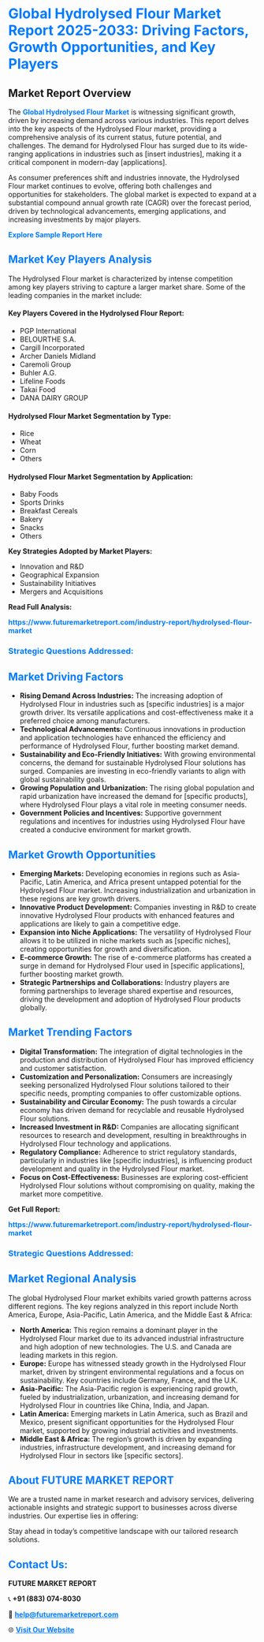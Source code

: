 <h1 style="color: #007BFF;">Global Hydrolysed Flour Market Report 2025-2033: Driving Factors, Growth Opportunities, and Key Players</h1>

<section id="overview">
<h2>Market Report Overview</h2>
<p>The <a href="https://www.futuremarketreport.com/industry-report/hydrolysed-flour-market" style="color: #007BFF; text-decoration: none;"><strong>Global Hydrolysed Flour Market</strong></a> is witnessing significant growth, driven by increasing demand across various industries. This report delves into the key aspects of the Hydrolysed Flour market, providing a comprehensive analysis of its current status, future potential, and challenges. The demand for Hydrolysed Flour has surged due to its wide-ranging applications in industries such as [insert industries], making it a critical component in modern-day [applications].</p>
<p>As consumer preferences shift and industries innovate, the Hydrolysed Flour market continues to evolve, offering both challenges and opportunities for stakeholders. The global market is expected to expand at a substantial compound annual growth rate (CAGR) over the forecast period, driven by technological advancements, emerging applications, and increasing investments by major players.</p>
</section>

<section id="overview">
<p><a href="https://www.futuremarketreport.com/request-sample/reportId=97762" style="color: #007BFF; text-decoration: none;"><strong>Explore Sample Report Here</strong></a></p>
</section>

<section id="key-players">
<h2 style="color: #007BFF;">Market Key Players Analysis</h2>
<p>The Hydrolysed Flour market is characterized by intense competition among key players striving to capture a larger market share. Some of the leading companies in the market include:</p>
<h4>Key Players Covered in the Hydrolysed Flour Report:</h4>
<ul><li>PGP International</li><li>BELOURTHE S.A.</li><li>Cargill Incorporated</li><li>Archer Daniels Midland</li><li>Caremoli Group</li><li>Buhler A.G.</li><li>Lifeline Foods</li><li>Takai Food</li><li>DANA DAIRY GROUP</li></ul>
<h4>Hydrolysed Flour Market Segmentation by Type:</h4>
<ul><li>Rice</li><li>Wheat</li><li>Corn</li><li>Others</li></ul>

<h4>Hydrolysed Flour Market Segmentation by Application:</h4>
<ul><li>Baby Foods</li><li>Sports Drinks</li><li>Breakfast Cereals</li><li>Bakery</li><li>Snacks</li><li>Others</li></ul>
<p><strong>Key Strategies Adopted by Market Players:</strong></p>
<ul>
<li>Innovation and R&D</li>
<li>Geographical Expansion</li>
<li>Sustainability Initiatives</li>
<li>Mergers and Acquisitions</li>
</ul>
</section>

<section>
<p><strong>Read Full Analysis: </strong></p><a href="https://www.futuremarketreport.com/industry-report/hydrolysed-flour-market" style="color: #007BFF; text-decoration: none;"><strong>https://www.futuremarketreport.com/industry-report/hydrolysed-flour-market</strong></a>
<h3 style="color: #007BFF;">Strategic Questions Addressed:</h3>
</section>

<section id="driving-factors">
<h2 style="color: #007BFF;">Market Driving Factors</h2>
<ul>
<li><strong>Rising Demand Across Industries:</strong> The increasing adoption of Hydrolysed Flour in industries such as [specific industries] is a major growth driver. Its versatile applications and cost-effectiveness make it a preferred choice among manufacturers.</li>
<li><strong>Technological Advancements:</strong> Continuous innovations in production and application technologies have enhanced the efficiency and performance of Hydrolysed Flour, further boosting market demand.</li>
<li><strong>Sustainability and Eco-Friendly Initiatives:</strong> With growing environmental concerns, the demand for sustainable Hydrolysed Flour solutions has surged. Companies are investing in eco-friendly variants to align with global sustainability goals.</li>
<li><strong>Growing Population and Urbanization:</strong> The rising global population and rapid urbanization have increased the demand for [specific products], where Hydrolysed Flour plays a vital role in meeting consumer needs.</li>
<li><strong>Government Policies and Incentives:</strong> Supportive government regulations and incentives for industries using Hydrolysed Flour have created a conducive environment for market growth.</li>
</ul>
</section>

<section id="growth-opportunities">
<h2 style="color: #007BFF;">Market Growth Opportunities</h2>
<ul>
<li><strong>Emerging Markets:</strong> Developing economies in regions such as Asia-Pacific, Latin America, and Africa present untapped potential for the Hydrolysed Flour market. Increasing industrialization and urbanization in these regions are key growth drivers.</li>
<li><strong>Innovative Product Development:</strong> Companies investing in R&D to create innovative Hydrolysed Flour products with enhanced features and applications are likely to gain a competitive edge.</li>
<li><strong>Expansion into Niche Applications:</strong> The versatility of Hydrolysed Flour allows it to be utilized in niche markets such as [specific niches], creating opportunities for growth and diversification.</li>
<li><strong>E-commerce Growth:</strong> The rise of e-commerce platforms has created a surge in demand for Hydrolysed Flour used in [specific applications], further boosting market growth.</li>
<li><strong>Strategic Partnerships and Collaborations:</strong> Industry players are forming partnerships to leverage shared expertise and resources, driving the development and adoption of Hydrolysed Flour products globally.</li>
</ul>
</section>

<section id="trending-factors">
<h2 style="color: #007BFF;">Market Trending Factors</h2>
<ul>
<li><strong>Digital Transformation:</strong> The integration of digital technologies in the production and distribution of Hydrolysed Flour has improved efficiency and customer satisfaction.</li>
<li><strong>Customization and Personalization:</strong> Consumers are increasingly seeking personalized Hydrolysed Flour solutions tailored to their specific needs, prompting companies to offer customizable options.</li>
<li><strong>Sustainability and Circular Economy:</strong> The push towards a circular economy has driven demand for recyclable and reusable Hydrolysed Flour solutions.</li>
<li><strong>Increased Investment in R&D:</strong> Companies are allocating significant resources to research and development, resulting in breakthroughs in Hydrolysed Flour technology and applications.</li>
<li><strong>Regulatory Compliance:</strong> Adherence to strict regulatory standards, particularly in industries like [specific industries], is influencing product development and quality in the Hydrolysed Flour market.</li>
<li><strong>Focus on Cost-Effectiveness:</strong> Businesses are exploring cost-efficient Hydrolysed Flour solutions without compromising on quality, making the market more competitive.</li>
</ul>
</section>

<section>
<p><strong>Get Full Report: </strong></p><a href="https://www.futuremarketreport.com/industry-report/hydrolysed-flour-market" style="color: #007BFF; text-decoration: none;"><strong>https://www.futuremarketreport.com/industry-report/hydrolysed-flour-market</strong></a>
<h3 style="color: #007BFF;">Strategic Questions Addressed:</h3>
</section>


<section id="regional-analysis">
<h2 style="color: #007BFF;">Market Regional Analysis</h2>
<p>The global Hydrolysed Flour market exhibits varied growth patterns across different regions. The key regions analyzed in this report include North America, Europe, Asia-Pacific, Latin America, and the Middle East & Africa:</p>
<ul>
<li><strong>North America:</strong> This region remains a dominant player in the Hydrolysed Flour market due to its advanced industrial infrastructure and high adoption of new technologies. The U.S. and Canada are leading markets in this region.</li>
<li><strong>Europe:</strong> Europe has witnessed steady growth in the Hydrolysed Flour market, driven by stringent environmental regulations and a focus on sustainability. Key countries include Germany, France, and the U.K.</li>
<li><strong>Asia-Pacific:</strong> The Asia-Pacific region is experiencing rapid growth, fueled by industrialization, urbanization, and increasing demand for Hydrolysed Flour in countries like China, India, and Japan.</li>
<li><strong>Latin America:</strong> Emerging markets in Latin America, such as Brazil and Mexico, present significant opportunities for the Hydrolysed Flour market, supported by growing industrial activities and investments.</li>
<li><strong>Middle East & Africa:</strong> The region’s growth is driven by expanding industries, infrastructure development, and increasing demand for Hydrolysed Flour in sectors like [specific sectors].</li>
</ul>
</section>

<footer>
<h2 style="color: #007BFF;">About FUTURE MARKET REPORT</h2>
<p>We are a trusted name in market research and advisory services, delivering actionable insights and strategic support to businesses across diverse industries. Our expertise lies in offering:</p>

<p>Stay ahead in today’s competitive landscape with our tailored research solutions.</p>

<h2 style="color: #007BFF;">Contact Us:</h2>
<p><strong>FUTURE MARKET REPORT</strong></p>
<p>📞 <strong>+91 (883) 074-8030</strong></p>
<p>📧 <strong><a href="mailto:help@futuremarketreport.com" style="color: #007BFF;">help@futuremarketreport.com</a></strong></p>
<p>🌐 <strong><a href="https://www.futuremarketreport.com/" style="color: #007BFF;">Visit Our Website</a></strong></p>
</footer>